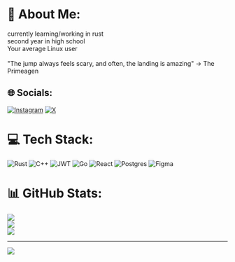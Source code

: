 # 💫 About Me:
currently learning/working in rust<br>second year in high school<br>Your average Linux user<br><br>"The jump always feels scary, and often, the landing is amazing" -> The Primeagen<br>


## 🌐 Socials:
[![Instagram](https://img.shields.io/badge/Instagram-%23E4405F.svg?logo=Instagram&logoColor=white)](https://instagram.com/pecka_mar) [![X](https://img.shields.io/badge/X-black.svg?logo=X&logoColor=white)](https://x.com/@zlatovlas28) 

# 💻 Tech Stack:
![Rust](https://img.shields.io/badge/rust-%23000000.svg?style=for-the-badge&logo=rust&logoColor=white) ![C++](https://img.shields.io/badge/c++-%2300599C.svg?style=for-the-badge&logo=c%2B%2B&logoColor=white) ![JWT](https://img.shields.io/badge/JWT-black?style=for-the-badge&logo=JSON%20web%20tokens) ![Go](https://img.shields.io/badge/go-%2300ADD8.svg?style=for-the-badge&logo=go&logoColor=white) ![React](https://img.shields.io/badge/react-%2320232a.svg?style=for-the-badge&logo=react&logoColor=%2361DAFB) ![Postgres](https://img.shields.io/badge/postgres-%23316192.svg?style=for-the-badge&logo=postgresql&logoColor=white) ![Figma](https://img.shields.io/badge/figma-%23F24E1E.svg?style=for-the-badge&logo=figma&logoColor=white)
# 📊 GitHub Stats:
![](https://github-readme-stats.vercel.app/api?username=zlatovlaska11&theme=gotham&hide_border=false&include_all_commits=true&count_private=true)<br/>
![](https://github-readme-streak-stats.herokuapp.com/?user=zlatovlaska11&theme=gotham&hide_border=false)<br/>
![](https://github-readme-stats.vercel.app/api/top-langs/?username=zlatovlaska11&theme=gotham&hide_border=false&include_all_commits=true&count_private=true&layout=compact)

---
[![](https://visitcount.itsvg.in/api?id=zlatovlaska11&icon=0&color=0)](https://visitcount.itsvg.in)

<!-- Proudly created with GPRM ( https://gprm.itsvg.in ) -->
